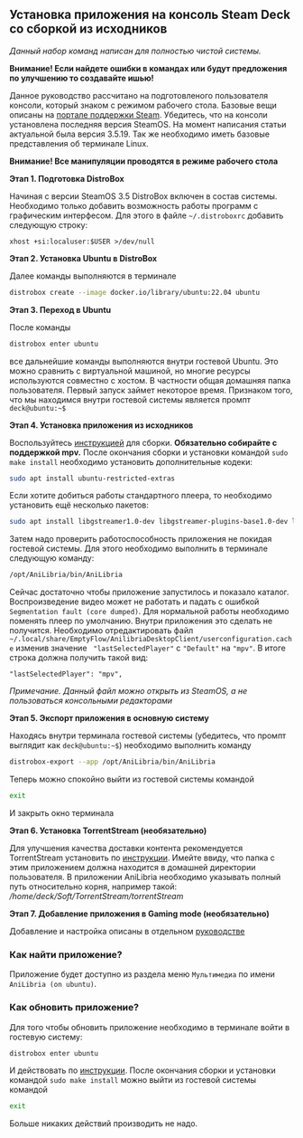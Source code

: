## Установка приложения на консоль Steam Deck со сборкой из исходников

*Данный набор команд написан для полностью чистой системы.*

**Внимание! Если найдете ошибки в командах или будут предложения по улучшению то создавайте ишью!**

Данное руководство рассчитано на подготовленого пользователя консоли, который знаком с режимом рабочего стола. Базовые вещи описаны на [портале поддержки Steam](https://help.steampowered.com/ru/faqs/view/671A-4453-E8D2-323C). Убедитесь, что на консоли установлена последняя версия SteamOS. На момент написания статьи актуальной была версия 3.5.19. Так же необходимо иметь базовые представления об терминале Linux.

**Внимание! Все манипуляции проводятся в режиме рабочего стола**

**Этап 1. Подготовка DistroBox**

Начиная с версии SteamOS 3.5 DistroBox включен в состав системы. Необходимо только добавить возможность работы программ с графическим интерфесом. Для этого в файле ` ~/.distroboxrc ` добавить следующую строку:

```
xhost +si:localuser:$USER >/dev/null
```

**Этап 2. Установка Ubuntu в DistroBox**

Далее команды выполняются в терминале

```bash
distrobox create --image docker.io/library/ubuntu:22.04 ubuntu
```

**Этап 3. Переход в Ubuntu**

После команды
```bash
distrobox enter ubuntu
```
все дальнейшие команды выполняются внутри гостевой Ubuntu. Это можно сравнить с виртуальной машиной, но многие ресурсы используются совместно с хостом. В частности общая домашняя папка пользователя.
Первый запуск займет некоторое время. Признаком того, что мы находимся внутри гостевой системы является промпт ` deck@ubuntu:~$ `

**Этап 4. Установка приложения из исходников**

Воспользуйтесь [инструкцией](https://github.com/anilibria/anilibria-winmaclinux/blob/master/linuxmint20.md) для сборки. **Обязательно собирайте с поддержкой  mpv.**
После окончания сборки и установки командой ` sudo make install ` необходимо установить дополнительные кодеки:
```bash
sudo apt install ubuntu-restricted-extras
```
Если хотите добиться работы стандартного плеера, то необходимо установить ещё несколько пакетов:

```bash
sudo apt install libgstreamer1.0-dev libgstreamer-plugins-base1.0-dev libgstreamer-plugins-bad1.0-dev gstreamer1.0-plugins-base gstreamer1.0-plugins-good gstreamer1.0-plugins-bad gstreamer1.0-plugins-ugly gstreamer1.0-libav gstreamer1.0-tools gstreamer1.0-x gstreamer1.0-alsa gstreamer1.0-gl gstreamer1.0-gtk3 gstreamer1.0-qt5 gstreamer1.0-pulseaudio
```

Затем надо проверить работоспособность приложения не покидая гостевой системы. Для этого необходимо выполнить в терминале следующую команду:
```bash
/opt/AniLibria/bin/AniLibria
```
Сейчас достаточно чтобы приложение запустилось и показало каталог. Воспроизведение видео может не работать и падать с ошибкой ` Segmentation fault (core dumped) `. Для нормальной работы необходимо поменять плеер по умолчанию. Внутри приложения это сделать не получится. Необходимо отредактировать файл ` ~/.local/share/EmptyFlow/AnilibriaDesktopClient/userconfiguration.cache ` изменив значение ` 
 "lastSelectedPlayer" ` с ` "Default" ` на ` "mpv" `. В итоге строка должна получить такой вид:
```
"lastSelectedPlayer": "mpv",
```
*Примечание. Данный файл можно открыть из SteamOS, а не пользоваться консольными редакторами*

**Этап 5. Экспорт приложения в основную систему**

Находясь внутри терминала гостевой системы (убедитесь, что промпт выглядит как ` deck@ubuntu:~$ `) необходимо выполнить команду
```bash
distrobox-export --app /opt/AniLibria/bin/AniLibria
```
Теперь можно спокойно выйти из гостевой системы командой
```bash
exit
```
И закрыть окно терминала

**Этап 6. Установка TorrentStream (необязательно)**

Для улучшения качества доставки контента рекомендуется TorrentStream установить по [инструкции](https://github.com/anilibria/anilibria-winmaclinux/blob/master/torrentstream.md). Имейте ввиду, что папка с этим приложением должна находится в домашней директории пользователя. В приложении AniLibria необходимо указывать полный путь относительно корня, например такой: */home/deck/Soft/TorrentStream/torrentStream*

**Этап 7. Добавление приложения в Gaming mode (необязательно)**

Добавление и настройка описаны в отдельном [руководстве](anilibria-on-deck_gaming-mode.md)

### Как найти приложение?
Приложение будет доступно из раздела меню ` Мультимедиа ` по имени  ` AniLibria (on ubuntu) `.

### Как обновить приложение?
Для того чтобы обновить приложение необходимо в терминале войти в гостевую систему:
```bash
distrobox enter ubuntu
```
И действовать по [инструкции](https://github.com/anilibria/anilibria-winmaclinux/blob/master/linuxmint20.md#%D0%BA%D0%B0%D0%BA-%D0%BE%D0%B1%D0%BD%D0%BE%D0%B2%D0%B8%D1%82%D1%8C-%D0%BF%D1%80%D0%B8%D0%BB%D0%BE%D0%B6%D0%B5%D0%BD%D0%B8%D0%B5). После окончания сборки и установки командой ` sudo make install ` можно выйти из гостевой системы командой
```bash
exit
```
Больше никаких действий производить не надо.
